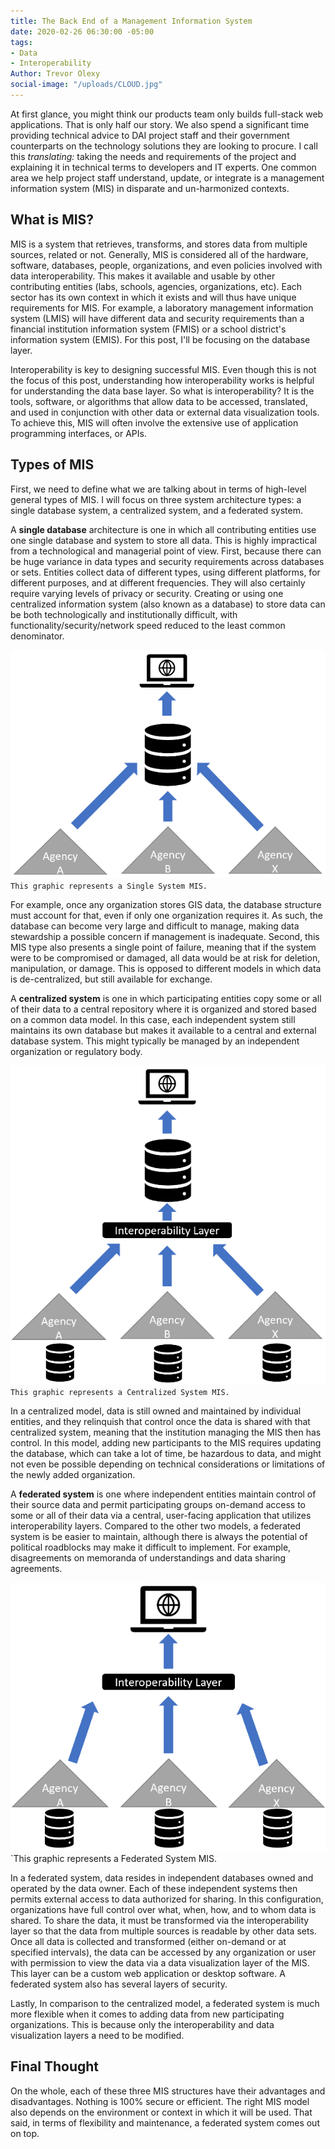 ```yaml
---
title: The Back End of a Management Information System
date: 2020-02-26 06:30:00 -05:00
tags:
- Data
- Interoperability
Author: Trevor Olexy
social-image: "/uploads/CLOUD.jpg"
---
```


At first glance, you might think our products team only builds full-stack web applications. That is only half our story. We also spend a significant time providing technical advice to DAI project staff and their government counterparts on the technology solutions they are looking to procure. I call this *translating:* taking the needs and requirements of the project and explaining it in technical terms to developers and IT experts. One common area we help project staff understand, update, or integrate is a management information system (MIS) in disparate and un-harmonized contexts.

<!--more-->

## What is MIS?

MIS is a system that retrieves, transforms, and stores data from multiple sources, related or not. Generally, MIS is considered all of the hardware, software, databases, people, organizations, and even policies involved with data interoperability. This makes it available and usable by other contributing entities (labs, schools, agencies, organizations, etc). Each sector has its own context in which it exists and will thus have unique requirements for MIS. For example, a laboratory management information system (LMIS) will have different data and security requirements than a financial institution information system (FMIS) or a school district's information system (EMIS). For this post, I'll be focusing on the database layer.

Interoperability is key to designing successful MIS. Even though this is not the focus of this post, understanding how interoperability works is helpful for understanding the data base layer. So what is interoperability? It is the tools, software, or algorithms that allow data to be accessed, translated, and used in conjunction with other data or external data visualization tools. To achieve this, MIS will often involve the extensive use of application programming interfaces, or APIs.

## Types of MIS

First, we need to define what we are talking about in terms of high-level general types of MIS. I will focus on three system architecture types: a single database system, a centralized system, and a federated system.

A **single database** architecture is one in which all contributing entities use one single database and system to store all data. This is highly impractical from a technological and managerial point of view. First, because there can be huge variance in data types and security requirements across databases or sets. Entities collect data of different types, using different platforms, for different purposes, and at different frequencies. They will also certainly require varying levels of privacy or security. Creating or using one centralized information system (also known as a database) to store data can be both technologically and institutionally difficult, with functionality/security/network speed reduced to the least common denominator.

![singlesystem.png](/uploads/singlesystem.png)`This graphic represents a Single System MIS.`

For example, once any organization stores GIS data, the database structure must account for that, even if only one organization requires it. As such, the database can become very large and difficult to manage, making data stewardship a possible concern if management is inadequate. Second, this MIS type also presents a single point of failure, meaning that if the system were to be compromised or damaged, all data would be at risk for deletion, manipulation, or damage. This is opposed to different models in which data is de-centralized, but still available for exchange.

A **centralized system** is one in which participating entities copy some or all of their data to a central repository where it is organized and stored based on a common data model. In this case, each independent system still maintains its own database but makes it available to a central and external database system. This might typically be managed by an independent organization or regulatory body. 

![centralized.png](/uploads/centralized.png)`This graphic represents a Centralized System MIS.`

In a centralized model, data is still owned and maintained by individual entities, and they relinquish that control once the data is shared with that centralized system, meaning that the institution managing the MIS then has control. In this model, adding new participants to the MIS requires updating the database, which can take a lot of time, be hazardous to data, and might not even be possible depending on technical considerations or limitations of the newly added organization.

A **federated system** is one where independent entities maintain control of their source data and permit participating groups on-demand access to some or all of their data via a central, user-facing application that utilizes interoperability layers. Compared to the other two models, a federated system is be easier to maintain, although there is always the potential of political roadblocks may make it difficult to implement. For example, disagreements on memoranda of understandings and data sharing agreements.

![federated.png](/uploads/federated.png)`This graphic represents a Federated System MIS.

In a federated system, data resides in independent databases owned and operated by the data owner. Each of these independent systems then permits external access to data authorized for sharing. In this configuration, organizations have full control over what, when, how, and to whom data is shared.  To share the data, it must be transformed via the interoperability layer so that the data from multiple sources is readable by other data sets.  Once all data is collected and transformed (either on-demand or at specified intervals), the data can be accessed by any organization or user with permission to view the data via a data visualization layer of the MIS. This layer can be a custom web application or desktop software.  A federated system also has several layers of security.

Lastly, In comparison to the centralized model, a federated system is much more flexible when it comes to adding data from new participating organizations. This is because only the interoperability and data visualization layers a need to be modified.

## Final Thought

On the whole, each of these three MIS structures have their advantages and disadvantages. Nothing is 100% secure or efficient. The right MIS model also depends on the environment or context in which it will be used. That said, in terms of flexibility and maintenance, a federated system comes out on top.